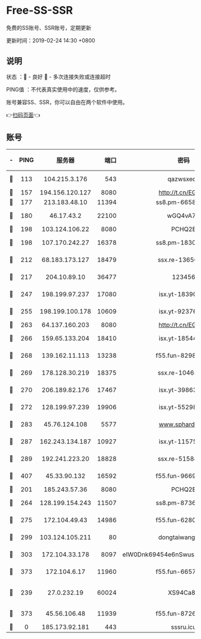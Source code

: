 # Free-SS-SSR

免费的SS账号、SSR账号，定期更新

更新时间：2019-02-24 14:30 +0800

## 说明

状态     ：🙂 - 良好 🙁 - 多次连接失败或连接超时

PING值   ：不代表真实使用中的速度，仅供参考。

账号兼容SS、SSR，你可以自由在两个软件中使用。

👉[扫码页面](https://liesauer.github.io/free-ss-ssr.github.io/)👈

## 账号

|-|PING|服务器|端口|密码|加密方式|区域|
|:----:|:----:|:-----:|-----:|:----:|:----:|:----:|
|🙂|113|104.215.3.176|543|qazwsxedc|aes-256-gcm|JP|
|🙂|157|194.156.120.127|8080|http://t.cn/EGJIyrl|rc4-md5|RU|
|🙂|177|213.183.48.10|11394|ss8.pm-66583704|rc4-md5|RU|
|🙂|180|46.17.43.2|22100|wGQ4vA7D|aes-256-gcm|RU|
|🙂|198|103.124.106.22|8080|PCHQ2E|rc4-md5|US|
|🙂|198|107.170.242.27|16378|ss8.pm-18305798|aes-256-cfb|US|
|🙂|212|68.183.173.127|18479|ssx.re-13656982|aes-256-cfb|US|
|🙂|217|204.10.89.10|36477|123456|aes-256-cfb|US|
|🙂|247|198.199.97.237|17080|isx.yt-18390147|aes-256-cfb|US|
|🙂|255|198.199.100.178|10609|isx.yt-92376934|aes-256-cfb|US|
|🙂|263|64.137.160.203|8080|http://t.cn/EGJIyrl|rc4-md5|CA|
|🙂|266|159.65.133.204|18410|isx.yt-18544574|aes-256-cfb|SG|
|🙂|268|139.162.11.113|13238|f55.fun-82987043|aes-256-cfb|SG|
|🙂|269|178.128.30.219|18375|ssx.re-10465888|aes-256-cfb|SG|
|🙂|270|206.189.82.176|17467|isx.yt-39863046|aes-256-cfb|SG|
|🙂|272|128.199.97.239|19906|isx.yt-55298055|aes-256-cfb|SG|
|🙂|283|45.76.124.108|5577|www.sphard.com|aes-256-cfb|AU|
|🙂|287|162.243.134.187|10927|isx.yt-11575973|aes-256-cfb|US|
|🙂|289|192.241.223.20|18828|ssx.re-51584753|aes-256-cfb|US|
|🙂|407|45.33.90.132|16592|f55.fun-96694755|aes-256-cfb|US|
|🙂|201|185.243.57.36|8080|PCHQ2E|rc4-md5|US|
|🙂|264|128.199.154.243|11507|ss8.pm-87365089|aes-256-cfb|SG|
|🙂|275|172.104.49.43|14986|f55.fun-62809242|aes-256-cfb|SG|
|🙂|299|103.124.105.211|80|dongtaiwang.com|aes-256-cfb|US|
|🙂|303|172.104.33.178|8097|eIW0Dnk69454e6nSwuspv9DmS201tQ0D|aes-256-cfb|SG|
|🙂|373|172.104.6.17|11960|f55.fun-66579166|aes-256-cfb|US|
|🙁|239|27.0.232.19|60024|XS94Ca8K|xchacha20-ietf-poly1305|HK|
|🙁|373|45.56.106.48|11939|f55.fun-87263738|aes-256-cfb|US|
|🙁|0|185.173.92.181|443|sssru.icu|rc4-md5|RU|
